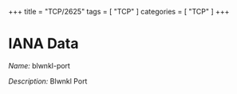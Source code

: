 +++
title = "TCP/2625"
tags = [ "TCP" ]
categories = [ "TCP" ]
+++

# IANA Data

_Name:_ blwnkl-port

_Description:_ Blwnkl Port

